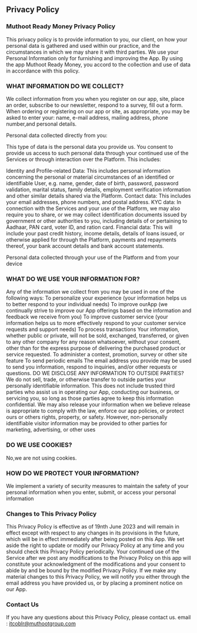 
Privacy Policy  
----------------

### Muthoot Ready Money Privacy Policy
This privacy policy is to provide information to you, our client, on how your personal data is gathered and used within our practice, and the circumstances in which we may share it with third parties.
We use your Personal Information only for furnishing and improving the App. By using the app Muthoot Ready Money, you accord to the collection and use of data in accordance with this policy.
### WHAT INFORMATION DO WE COLLECT?
We collect information from you when you register on our app, site, place an order, subscribe to our newsletter, respond to a survey, fill out a form. When ordering or registering on our app or site, as appropriate, you may be asked to enter your: name, e-mail address, mailing address, phone number,and personal details.

Personal data collected directly from you:

This type of data is the personal data you provide us. You consent to provide us access to such personal data through your continued use of the Services or through interaction over the Platform. This includes:
 
Identity and Profile-related Data: This includes personal information concerning the personal or material circumstances of an identified or identifiable User, e.g. name,  gender, date of birth, password, password validation, marital status, family details, employment verification information and other similar details shared via the Platform.
Contact data: This includes your email addresses, phone numbers, and postal address.
KYC data: In connection with the Services and your use of the Platform, we may also require you to share, or we may collect identification documents issued by government or other authorities to you, including details of or pertaining to Aadhaar, PAN card, voter ID, and ration card.
Financial data: This will include your past credit history, income details, details of loans issued, or otherwise applied for through the Platform, payments and repayments thereof, your bank account details and bank account statements.
 
Personal data collected through your use of the Platform and from your device

### WHAT DO WE USE YOUR INFORMATION FOR?
Any of the information we collect from you may be used in one of the following ways:
To personalize your experience
(your information helps us to better respond to your individual needs)
To improve ourApp
(we continually strive to improve our App offerings based on the information and feedback we receive from you)
To improve customer service
(your information helps us to more effectively respond to your customer service requests and support needs)
To process transactions Your information, whether public or private, will not be sold, exchanged, transferred, or given to any other company for any reason whatsoever, without your consent, other than for the express purpose of delivering the purchased product or service requested.
To administer a contest, promotion, survey or other site feature
To send periodic emails
The email address you provide may be used to send you information, respond to inquiries, and/or other requests or questions.
DO WE DISCLOSE ANY INFORMATION TO OUTSIDE PARTIES?
We do not sell, trade, or otherwise transfer to outside parties your personally identifiable information. This does not include trusted third parties who assist us in operating our App, conducting our business, or servicing you, so long as those parties agree to keep this information confidential. We may also release your information when we believe release is appropriate to comply with the law, enforce our app policies, or protect ours or others rights, property, or safety. However, non-personally identifiable visitor information may be provided to other parties for marketing, advertising, or other uses
### DO WE USE COOKIES?
No,we are not using cookies.
### HOW DO WE PROTECT YOUR INFORMATION?
We implement a variety of security measures to maintain the safety of your personal information when you enter, submit, or access your personal information
### Changes to This Privacy Policy
This Privacy Policy is effective as of 19nth June 2023 and will remain in effect except with respect to any changes in its provisions in the future, which will be in effect immediately after being posted on this App.
We set aside the right to update or modify our Privacy Policy at any time and you should check this Privacy Policy periodically. Your continued use of the Service after we post any modifications to the Privacy Policy on this app will constitute your acknowledgment of the modifications and your consent to abide by and be bound by the modified Privacy Policy.
If we make any material changes to this Privacy Policy, we will notify you either through the email address you have provided us, or by placing a prominent notice on our App.
### Contact Us
If you have any questions about this Privacy Policy, please contact us.
email : itcoblr@muthootgroup.com
